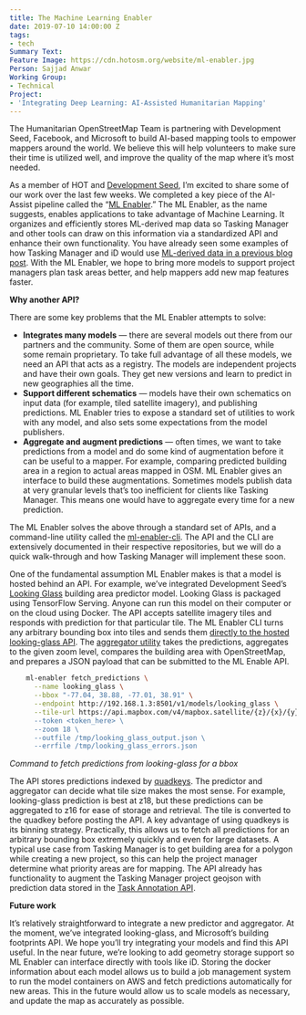 ```yaml
---
title: The Machine Learning Enabler
date: 2019-07-10 14:00:00 Z
tags:
- tech
Summary Text: 
Feature Image: https://cdn.hotosm.org/website/ml-enabler.jpg
Person: Sajjad Anwar
Working Group:
- Technical
Project:
- 'Integrating Deep Learning: AI-Assisted Humanitarian Mapping'
---
```


The Humanitarian OpenStreetMap Team is partnering with Development Seed, Facebook, and Microsoft to build AI-based mapping tools to empower mappers around the world. We believe this will help volunteers to make sure their time is utilized well, and improve the quality of the map where it’s most needed.

As a member of HOT and [Development Seed](https://developmentseed.org/), I’m excited to share some of our work over the last few weeks. We completed a key piece of the AI-Assist pipeline called the “[ML Enabler](https://github.com/hotosm/ml-enabler).” The ML Enabler, as the name suggests, enables applications to take advantage of Machine Learning. It organizes and efficiently stores ML-derived map data so Tasking Manager and other tools can draw on this information via a standardized API and enhance their own functionality. You have already seen some examples of how Tasking Manager and iD would use [ML-derived data in a previous blog post](https://www.hotosm.org/updates/hands-on-assisted-tasks/). With the ML Enabler, we hope to bring more models to support project managers plan task areas better, and help mappers add new map features faster.

**Why another API?**

There are some key problems that the ML Enabler attempts to solve:


- **Integrates many models** — there are several models out there from our partners and the community. Some of them are open source, while some remain proprietary. To take full advantage of all these models, we need an API that acts as a registry. The models are independent projects and have their own goals. They get new versions and learn to predict in new geographies all the time.
- **Support different schematics** — models have their own schematics on input data (for example, tiled satellite imagery), and publishing predictions. ML Enabler tries to expose a standard set of utilities to work with any model, and also sets some expectations from the model publishers.
- **Aggregate and augment predictions** — often times, we want to take predictions from a model and do some kind of augmentation before it can be useful to a mapper. For example, comparing predicted building area in a region to actual areas mapped in OSM. ML Enabler gives an interface to build these augmentations. Sometimes models publish data at very granular levels that’s too inefficient for clients like Tasking Manager. This means one would have to aggregate every time for a new prediction.

The ML Enabler solves the above through a standard set of APIs, and a command-line utility called the [ml-enabler-cli](https://github.com/hotosm/ml-enabler-cli/). The API and the CLI are extensively documented in their respective repositories, but we will do a quick walk-through and how Tasking Manager will implement these soon.

One of the fundamental assumption ML Enabler makes is that a model is hosted behind an API. For example, we’ve integrated Development Seed’s [Looking Glass](https://github.com/developmentseed/looking-glass-pub) building area predictor model. Looking Glass is packaged using TensorFlow Serving. Anyone can run this model on their computer or on the cloud using Docker. The API accepts satellite imagery tiles and responds with prediction for that particular tile. The ML Enabler CLI turns any arbitrary bounding box into tiles and sends them [directly to the hosted looking-glass API](https://github.com/hotosm/ml-enabler-cli/blob/master/ml_enabler/predictors/LookingGlassPredictor.py). The [aggregator utility](https://github.com/hotosm/ml-enabler-cli/blob/master/ml_enabler/aggregators/LookingGlassAggregator.py) takes the predictions, aggregates to the given zoom level, compares the building area with OpenStreetMap, and prepares a JSON payload that can be submitted to the ML Enable API.

```sh
    ml-enabler fetch_predictions \
      --name looking_glass \
      --bbox "-77.04, 38.88, -77.01, 38.91" \
      --endpoint http://192.168.1.3:8501/v1/models/looking_glass \
      --tile-url https://api.mapbox.com/v4/mapbox.satellite/{z}/{x}/{y}.jpg?access_token={token}' \
      --token <token_here> \
      --zoom 18 \
      --outfile /tmp/looking_glass_output.json \
      --errfile /tmp/looking_glass_errors.json
```

*Command to fetch predictions from looking-glass for a bbox*

The API stores predictions indexed by [quadkeys](https://wiki.openstreetmap.org/wiki/QuadTiles). The predictor and aggregator can decide what tile size makes the most sense. For example, looking-glass prediction is best at z18, but these predictions can be aggregated to z16 for ease of storage and retrieval. The tile is converted to the quadkey before posting the API. A key advantage of using quadkeys is its binning strategy. Practically, this allows us to fetch all predictions for an arbitrary bounding box extremely quickly and even for large datasets. A typical use case from Tasking Manager is to get building area for a polygon while creating a new project, so this can help the project manager determine what priority areas are for mapping. The API already has functionality to augment the Tasking Manager project geojson with prediction data stored in the [Task Annotation API](https://github.com/hotosm/tasking-manager/blob/develop/server/api/project_apis.py#L454).

**Future work**

It’s relatively straightforward to integrate a new predictor and aggregator. At the moment, we’ve integrated looking-glass, and Microsoft’s building footprints API. We hope you’ll try integrating your models and find this API useful. In the near future, we’re looking to add geometry storage support so ML Enabler can interface directly with tools like iD. Storing the docker information about each model allows us to build a job management system to run the model containers on AWS and fetch predictions automatically for new areas. This in the future would allow us to scale models as necessary, and update the map as accurately as possible.

